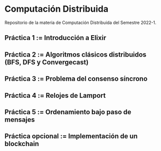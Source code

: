 # Computación Distribuida
Repositorio de la materia de Computación Distribuida del Semestre 2022-1.

## Práctica 1 := Introducción a Elixir

## Práctica 2 := Algoritmos clásicos distribuidos (BFS, DFS y Convergecast)

## Práctica 3 := Problema del consenso síncrono

## Práctica 4 := Relojes de Lamport

## Práctica 5 := Ordenamiento bajo paso de mensajes

## Práctica opcional := Implementación de un blockchain
